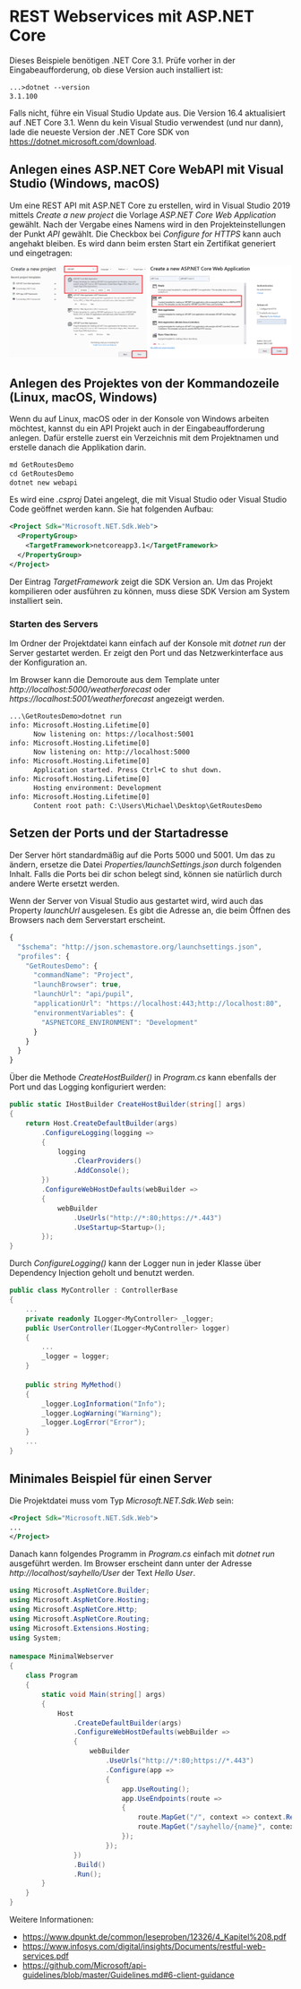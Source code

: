 # REST Webservices mit ASP.NET Core

Dieses Beispiele benötigen .NET Core 3.1. Prüfe vorher in der Eingabeaufforderung, ob diese Version
auch installiert ist:

```text
...>dotnet --version
3.1.100
```

Falls nicht, führe ein Visual Studio Update aus. Die Version 16.4 aktualisiert auf .NET Core 3.1.
Wenn du kein Visual Studio verwendest (und nur dann), lade die neueste Version der .NET Core SDK
von https://dotnet.microsoft.com/download.

## Anlegen eines ASP.NET Core WebAPI mit Visual Studio (Windows, macOS)

Um eine REST API mit ASP.NET Core zu erstellen, wird in Visual Studio 2019 mittels *Create a
new project* die Vorlage *ASP.NET Core Web Application* gewählt. Nach der Vergabe eines Namens wird
in den Projekteinstellungen der Punkt *API* gewählt. Die Checkbox bei *Configure for HTTPS* kann
auch angehakt bleiben. Es wird dann beim ersten Start ein Zertifikat generiert und eingetragen:

![](create_api_project.png)


## Anlegen des Projektes von der Kommandozeile (Linux, macOS, Windows)

Wenn du auf Linux, macOS oder in der Konsole von Windows arbeiten möchtest, kannst du ein API
Projekt auch in der Eingabeaufforderung anlegen. Dafür erstelle zuerst ein Verzeichnis mit dem
Projektnamen und erstelle danach die Applikation darin.

```text
md GetRoutesDemo
cd GetRoutesDemo
dotnet new webapi
```

Es wird eine *.csproj* Datei angelegt, die mit Visual Studio oder Visual Studio Code geöffnet
werden kann. Sie hat folgenden Aufbau:

```xml
<Project Sdk="Microsoft.NET.Sdk.Web">
  <PropertyGroup>
    <TargetFramework>netcoreapp3.1</TargetFramework>
  </PropertyGroup>
</Project>
```

Der Eintrag *TargetFramework* zeigt die SDK Version an. Um das Projekt kompilieren oder ausführen
zu können, muss diese SDK Version am System installiert sein.

### Starten des Servers

Im Ordner der Projektdatei kann einfach auf der Konsole mit *dotnet run* der Server gestartet werden.
Er zeigt den Port und das Netzwerkinterface aus der Konfiguration an.

Im Browser kann die Demoroute aus dem Template unter *http://localhost:5000/weatherforecast*
oder *https://localhost:5001/weatherforecast* angezeigt werden.

```text
...\GetRoutesDemo>dotnet run
info: Microsoft.Hosting.Lifetime[0]
      Now listening on: https://localhost:5001
info: Microsoft.Hosting.Lifetime[0]
      Now listening on: http://localhost:5000
info: Microsoft.Hosting.Lifetime[0]
      Application started. Press Ctrl+C to shut down.
info: Microsoft.Hosting.Lifetime[0]
      Hosting environment: Development
info: Microsoft.Hosting.Lifetime[0]
      Content root path: C:\Users\Michael\Desktop\GetRoutesDemo
```

## Setzen der Ports und der Startadresse

Der Server hört standardmäßig auf die Ports 5000 und 5001. Um das zu ändern, ersetze die Datei
*Properties/launchSettings.json* durch folgenden Inhalt. Falls die Ports bei dir schon belegt sind,
können sie natürlich durch andere Werte ersetzt werden.

Wenn der Server von Visual Studio aus gestartet wird, wird auch das Property *launchUrl* ausgelesen.
Es gibt die Adresse an, die beim Öffnen des Browsers nach dem Serverstart erscheint.

```javascript
{
  "$schema": "http://json.schemastore.org/launchsettings.json",
  "profiles": {
    "GetRoutesDemo": {
      "commandName": "Project",
      "launchBrowser": true,
      "launchUrl": "api/pupil",
      "applicationUrl": "https://localhost:443;http://localhost:80",
      "environmentVariables": {
        "ASPNETCORE_ENVIRONMENT": "Development"
      }
    }
  }
}
```
Über die Methode *CreateHostBuilder()* in *Program.cs* kann ebenfalls der Port und das Logging
konfiguriert werden:

```c#
public static IHostBuilder CreateHostBuilder(string[] args)
{
    return Host.CreateDefaultBuilder(args)
        .ConfigureLogging(logging =>
        {
            logging
                .ClearProviders()
                .AddConsole();
        })
        .ConfigureWebHostDefaults(webBuilder =>
        {
            webBuilder
                .UseUrls("http://*:80;https://*.443")
                .UseStartup<Startup>();
        });
}
```

Durch *ConfigureLogging()* kann der Logger nun in jeder Klasse über Dependency Injection geholt
und benutzt werden.

```c#
public class MyController : ControllerBase
{
    ...
    private readonly ILogger<MyController> _logger;
    public UserController(ILogger<MyController> logger)
    {
        ...
        _logger = logger;
    }

    public string MyMethod()
    {
        _logger.LogInformation("Info");
        _logger.LogWarning("Warning");
        _logger.LogError("Error");
    }
    ...
}
```

## Minimales Beispiel für einen Server

Die Projektdatei muss vom Typ *Microsoft.NET.Sdk.Web* sein:

```xml
<Project Sdk="Microsoft.NET.Sdk.Web">
...
</Project>
```

Danach kann folgendes Programm in *Program.cs* einfach mit *dotnet run* ausgeführt werden.
Im Browser erscheint dann unter der Adresse *http://localhost/sayhello/User* der Text *Hello User*.

```c#
using Microsoft.AspNetCore.Builder;
using Microsoft.AspNetCore.Hosting;
using Microsoft.AspNetCore.Http;
using Microsoft.AspNetCore.Routing;
using Microsoft.Extensions.Hosting;
using System;

namespace MinimalWebserver
{
    class Program
    {
        static void Main(string[] args)
        {
            Host
                .CreateDefaultBuilder(args)
                .ConfigureWebHostDefaults(webBuilder =>
                {
                    webBuilder
                        .UseUrls("http://*:80;https://*.443")
                        .Configure(app =>
                        {
                            app.UseRouting();
                            app.UseEndpoints(route =>
                            {
                                route.MapGet("/", context => context.Response.WriteAsync("ASP.NET Core"));
                                route.MapGet("/sayhello/{name}", context => context.Response.WriteAsync($"Hello {context.GetRouteValue("name")}"));
                            });
                        });
                })
                .Build()
                .Run();
        }
    }
}
```

Weitere Informationen:
- https://www.dpunkt.de/common/leseproben/12326/4_Kapitel%208.pdf
- https://www.infosys.com/digital/insights/Documents/restful-web-services.pdf
- https://github.com/Microsoft/api-guidelines/blob/master/Guidelines.md#6-client-guidance
